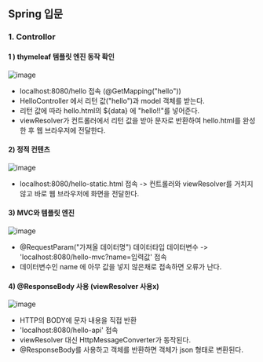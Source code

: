 ## Spring 입문

### 1. Controllor

#### 1 ) thymeleaf 템플릿 엔진 동작 확인 

![image](https://user-images.githubusercontent.com/105353163/233531677-3a318715-4db7-4f2b-99af-7d81f7bdcaf9.png)
* localhost:8080/hello 접속 (@GetMapping("hello"))
* HelloController 에서 리턴 값("hello")과 model 객체를 받는다. 
* 리턴 값에 따라 hello.html의 ${data} 에 "hello!!"를 넣어준다.
* viewResolver가 컨트롤러에서 리턴 값을 받아 문자로 반환하여 hello.html를 완성한 후 웹 브라우저에 전달한다.  

#### 2) 정적 컨텐츠
![image](https://user-images.githubusercontent.com/105353163/233533091-d73c5054-5c8f-4dea-91d8-bd47a2463ae3.png)
* localhost:8080/hello-static.html 접속 -> 컨트롤러와 viewResolver를 거치지 않고 바로 웹 브라우저에 화면을 전달한다. 

#### 3) MVC와 템플릿 엔진
![image](https://user-images.githubusercontent.com/105353163/233533354-9781eb4f-feab-4217-a365-4a9c2e72ee0a.png)
* @RequestParam("가져올 데이터명") 데이터타입 데이터변수 -> 'localhost:8080/hello-mvc?name=입력값' 접속
* 데이터변수인 name 에 아무 값을 넣지 않은채로 접속하면 오류가 난다. 

#### 4) @ResponseBody 사용 (viewResolver 사용x)
![image](https://user-images.githubusercontent.com/105353163/233533774-d74aff62-c112-4298-a2c7-f0c142c6c1b5.png)
* HTTP의 BODY에 문자 내용을 직접 반환 
* 'localhost:8080/hello-api' 접속 
* viewResolver 대신 HttpMessageConverter가 동작된다.
* @ResponseBody를 사용하고 객체를 반환하면 객체가 json 형태로 변환된다. 


